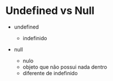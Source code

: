 # Undefined vs Null

* undefined
    * indefinido

* null
    * nulo
    * objeto que não possui nada dentro
    * diferente de indefinido